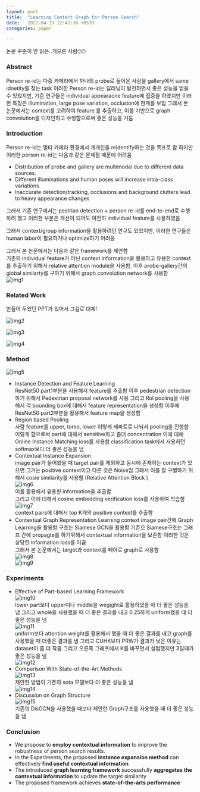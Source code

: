 ```yaml
---
layout: post
title:  "Learning Contect Graph for Person Search"
date:   2021-04-19 12:42:36 +0530
categories: paper

---
```




논문 꾸준히 안 읽은..게으른 사람🙄🙄

### Abstract

Person re-id는 다중 카메라에서 하나의 probe로 들어온 사람을 gallery에서 same idnetity를 찾는 task 이러한 Person re-id는 딥러닝이 발전하면서 좋은 성능을 얻을 수 있었지만, 기존 연구들은 individual appearacne feature에 집중을 하였지만 이러한 특징은 illumination, large pose variation, occlusion에 한계를 보임 그래서 본 논문에서는 context를 고려하여 feature 를 추출하고, 이를 기반으로 graph convolution을 디자인하고 수행함으로써 좋은 성능을 거둠

### Introduction

Person re-id는 멀티 카메라 환경에서 개개인을 reidentify하는 것을 목표로 함 하지만 이러한 person re-id는 다음과 같은 문제점 때문에 어려움

* Distribution of probe and gallery are multimodal due to different data sources.  
* Different illuminations and human poses will increase intra-class variations
* Inaccurate detection/tracking, occlusions and background clutters lead to heavy appearance changes

그래서 기존 연구에서는 pestrian detection + person re-id를 end-to-end로 수행하려 했고 이러한 부분은 개선이 되어도 여전히 individual feature를 사용하였음

그래서 context/group information을 활용하려던 연구도 있었지만, 이러한 연구들은 human labor이 필요하거나 optimize하기 어려움

그래서 본 논문에서는 다음과 같은 framework를 제안함   
기존의 individual feature가 아닌 context information을 활용하고 유용한 context를 추출하기 위해서 relative attention module을 사용함. 이후 probe-gallery간의 global similarty를 구하기 위해서 graph convolution network를 사용함   
![img1](/assets/post/post14/img1.png)

### Related Work

만들어 두었던 PPT가 있어서 그걸로 대체! 

![img2](/assets/post/post14/img2.png)

![img3](/assets/post/post14/img3.png)

![img4](/assets/post/post14/img4.png)

### Method

![img5](/assets/post/post14/img5.png)

* Instance Detection and Feature Learning   
  ResNet50 part1부분을 사용해서 feature를 추출함 이후 pedestrian detection하기 위해서 Pedestrian proposal network를 사용 그리고 RoI pooling을 사용해서 각 bounding box에 대해서 feature representation을 생성함 이후에 ResNet50 part2부분을 활용해서 feature map을 생성함 
* Region based Pooling  
  사람 feature를 upper, torso, lower 이렇게 세파트로 나눠서 pooling을 진행함 이렇게 함으로써 part에 대해서 sensitive하고 좀더 concentration 
  이에 대해 Online Instance Matching loss를 사용함 classification task에서 사용하던 softmax보다 더 좋은 성능을 냄 
* Contextual Instance Expansion  
  image pair가 들어왔을 때 target pair를 제외하고 동시에 존재하는 context가 있으면 그거는 positive context이고 다른 것은 Noise임 그래서 이를 잘 구별하기 위해서 cosie similarity를 사용함 (Relative Attention Block )  
  ![img6](/assets/post/post14/img6.png)  
  이를 활용해서 유용한 information을 추출함   
  그리고 이에 대해서 cosine embedding verification loss를 사용하여 학습함  
  ![img7](/assets/post/post14/img7.png)  
  context pairs에 대해서 top K개의 positive context를 추출함
* Contextual Graph Representation Learning
  context image pair간에 Graph Learning을 활용함 구조는 Siamese GCN을 활용함 기존으 Siamese구조는 그래프 간에 propagte를 하기위해서 contextual information을 보존함 이러한 것은 상당한 information loss를 이끔  
  그래서 본 논문에서는 target과 context를 페어로 graph로 사용함  
  ![img8](/assets/post/post14/img8.png)    
  ![img9](/assets/post/post14/img9.png)   


### Experiments

* Effective of Part-based Learning Framework  
  ![img10](/assets/post/post14/img10.png)   
  lower part보다 upper이나 middle을 wegight로 활용하였을 때 더 좋은 성능을 냄 그리고 whole을 사용했을 때 더 좋은 결과를 내고 0.25하게 uniform했을 때 더 좋은 성능을 냄  
  ![img11](/assets/post/post14/img11.png)  
  uniform보다 attention weight를 활용해서 했을 때 더 좋은 결과를 내고 graph를 사용했을 때 더좋은 결과를 냄 그리고 CUHK보다 PRW가 결과가 낮은 이유는 dataset이 좀 더 작음  그리고 오른쪽 그래프에서 K를 바꾸면서 실험했지만 3일때가 좋은 성능을 냄  
  ![img12](/assets/post/post14/img12.png)  
* Comparison With State-of-the-Art Methods   
  ![img13](/assets/post/post14/img13.png)     
  제안한 방법이 기존의 sota 모델보다 더 좋은 성능을 냄   
  ![img14](/assets/post/post14/img14.png)
* Discussion on Graph Structure  
  ![img15](/assets/post/post14/img15.png)  
  기존의 DisGCN을 사용했을 때보다 제안한 Graph구조를 사용했을 때 더 좋은 성능을 냄 

### Conclusion

* We propose to **employ contextual information** to improve the robustness of person search results.  
* In the Experiments, the proposed **instance expansion method** can effectively **find useful contextual information**
* The introduced **graph learning framework** successfully **aggregates the contextual information** to update the target similarity
* The proposed framework achieves **state-of-the-arts performance**